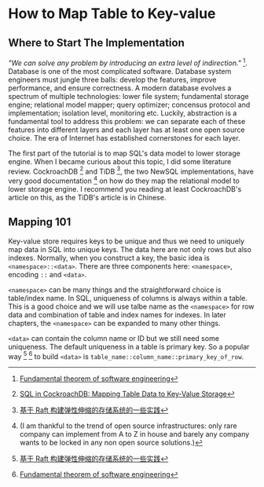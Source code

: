 # How to Map Table to Key-value

## Where to Start The Implementation

<i>"We can solve any problem by introducing an extra level of indirection."</i> [^3]. 
Database is one of the most complicated software.
Database system engineers must jungle three balls:
develop the features, improve performance, and ensure correctness. 
A modern database evolves a spectrum of multiple technologies:
lower file system; fundamental storage engine; relational model mapper;
query optimizer; concensus protocol and implementation; isolation level,
monitoring etc. Luckily, abstraction is a fundamental tool to address this problem: we can separate
each of these features into different layers and each layer has at least one open source
choice. The era of Internet has established cornerstones for each layer.

The first part of the tutorial is to map SQL's data model to 
lower storage engine. When I became curious about this topic, I did some literature review.
CockroachDB [^1] and TiDB [^2], the two NewSQL implementations, have very good
documentation [^4] on how do they map the relational model to lower storage engine.
I recommend you reading at least CockroachDB's article on this, as the TiDB's article is in Chinese.

## Mapping 101

Key-value store requires keys to be unique and thus we need to uniquely map data in SQL
into unique keys. The data here are not only rows but also indexes.
Normally, when you construct a key, the basic idea is `<namespace>::<data>`.
There are three components here: `<namespace>`, encoding `::` and `<data>`.

`<namespace>` can be many things and the straightforward choice is table/index name.
In SQL, uniqueness of columns is always within a table. 
This is a good choice and we will use talbe name as the `<namespace>` 
for row data and combination of table and index names for indexes.
In later chapters, the `<namespace>` can be expanded to many other things.

`<data>` can contain the column name or ID but we still need some uniqueness.
The default uniqueness in a table is primary key. 
So a popular way [^2] [^3] to build `<data>` is `table_name::column_name::primary_key_of_row`.

[^1]: [SQL in CockroachDB: Mapping Table Data to Key-Value Storage](https://www.cockroachlabs.com/blog/sql-in-cockroachdb-mapping-table-data-to-key-value-storage/)

[^2]: [基于 Raft 构建弹性伸缩的存储系统的一些实践](https://pingcap.com/blog-cn/building-distributed-db-with-raft/)

[^3]: [Fundamental theorem of software engineering](https://en.wikipedia.org/wiki/Fundamental_theorem_of_software_engineering)

[^4]: (I am thankful to the trend of open source infrastructures: 
only rare company can implement from A to Z in house and
barely any company wants to be locked in any non open source solutions.)

[^5]: [The Internals of PostgreSQL: 1.3. Internal Layout of a Heap Table File](http://www.interdb.jp/pg/pgsql01.html)
